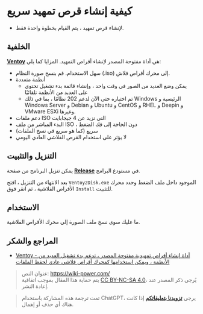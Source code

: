 # كيفية إنشاء قرص تمهيد سريع

- لإنشاء قرص تمهيد ، يتم القيام بخطوة واحدة فقط.

## الخلفية

[**Ventoy**](https://www.ventoy.net/cn/index.html) هي أداة مفتوحة المصدر لإنشاء أقراص التمهيد. المزايا كما يلي:

- سهل الاستخدام. قم بنسخ صورة النظام (.iso) إلى محرك أقراص فلاش.
- أنظمة متعددة
  - يمكن وضع العديد من الصور في وقت واحد ، وإنشاء قائمة بدء تشغيل تحتوي على العديد من الأنظمة تلقائيًا
  - تم اختباره حتى الآن لدعم 202 نظامًا ، بما في ذلك Windows الرئيسية و Windows Server و Debian و Ubuntu و CentOS و RHEL و Deepin و VMware ESXi وغيرها.
- دعم ملفات ISO التي تزيد عن 4 جيجابايت
- البدء المباشر من ملف ISO ، دون الحاجة إلى فك الضغط
- سريع (كما هو سريع في نسخ الملفات)
- لا يؤثر على استخدام القرص الفلاشي العادي اليومي

## التنزيل والتثبيت

يمكن تنزيل البرنامج من صفحة [**Release**](https://github.com/ventoy/Ventoy/releases) في مستودع البرامج.

بعد الانتهاء من التنزيل ، افتح `Ventoy2Disk.exe` الموجود داخل ملف الضغط وحدد محرك الأقراص الفلاشية ، ثم انقر فوق `Install` للتثبيت.

## الاستخدام

ما عليك سوى نسخ ملف الصورة إلى محرك الأقراص الفلاشية.

## المراجع والشكر

- [Ventoy - أداة إنشاء أقراص تمهيدية مفتوحة المصدر ، تدعم بدء تشغيل العديد من الأنظمة ، ويمكن استخدامها كمحرك أقراص فلاشي عادي لحفظ الملفات](https://telegra.ph/Ventoy---%E5%BC%80%E6%BA%90-U-%E7%9B%98%E5%90%AF%E5%8A%A8%E7%9B%98%E5%88%B6%E4%BD%9C%E5%B7%A5%E5%85%B7%E6%94%AF%E6%8C%81%E5%90%AF%E5%8A%A8%E5%A4%9A%E4%B8%AA%E7%B3%BB%E7%BB%9F%E8%BF%98%E8%83%BD%E5%BD%93%E6%99%AE%E9%80%9A-U-%E7%9B%98%E4%BF%9D%E5%AD%98%E6%96%87%E4%BB%B6WinLinux---%E5%B0%8F%E4%BC%97%E8%BD%AF%E4%BB%B6-04-30)

> عنوان النص: <https://wiki-power.com/>  
> يتم حماية هذا المقال بموجب اتفاقية [CC BY-NC-SA 4.0](https://creativecommons.org/licenses/by/4.0/deed.zh)، يُرجى ذكر المصدر عند إعادة النشر.

> تمت ترجمة هذه المشاركة باستخدام ChatGPT، يرجى [**تزويدنا بتعليقاتكم**](https://github.com/linyuxuanlin/Wiki_MkDocs/issues/new) إذا كانت هناك أي حذف أو إهمال.